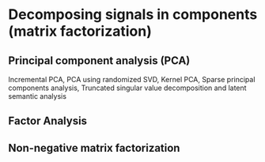 # Decomposing signals in components (matrix factorization)

## Principal component analysis (PCA)
Incremental PCA, PCA using randomized SVD, Kernel PCA, Sparse principal components analysis, Truncated singular value decomposition and latent semantic analysis
## Factor Analysis
## Non-negative matrix factorization
